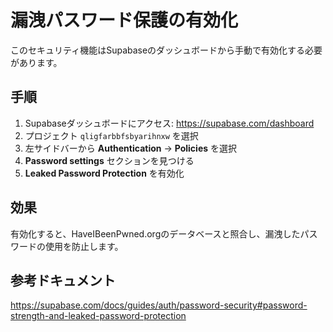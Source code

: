 # 漏洩パスワード保護の有効化

このセキュリティ機能はSupabaseのダッシュボードから手動で有効化する必要があります。

## 手順

1. Supabaseダッシュボードにアクセス: https://supabase.com/dashboard
2. プロジェクト `qligfarbbfsbyarihnxw` を選択
3. 左サイドバーから **Authentication** → **Policies** を選択
4. **Password settings** セクションを見つける
5. **Leaked Password Protection** を有効化

## 効果

有効化すると、HaveIBeenPwned.orgのデータベースと照合し、漏洩したパスワードの使用を防止します。

## 参考ドキュメント

https://supabase.com/docs/guides/auth/password-security#password-strength-and-leaked-password-protection